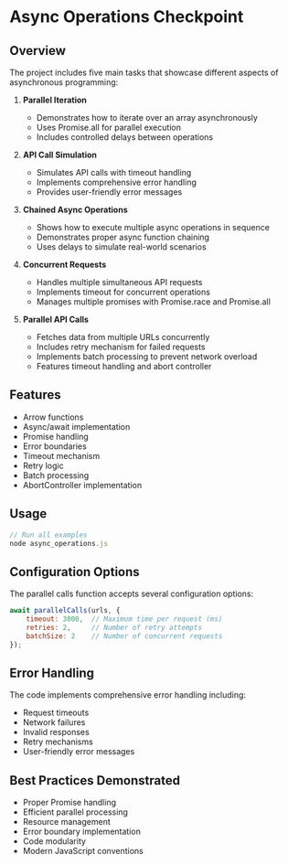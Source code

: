 # Async Operations Checkpoint

## Overview

The project includes five main tasks that showcase different aspects of asynchronous programming:

1. **Parallel Iteration**
   - Demonstrates how to iterate over an array asynchronously
   - Uses Promise.all for parallel execution
   - Includes controlled delays between operations

2. **API Call Simulation**
   - Simulates API calls with timeout handling
   - Implements comprehensive error handling
   - Provides user-friendly error messages

3. **Chained Async Operations**
   - Shows how to execute multiple async operations in sequence
   - Demonstrates proper async function chaining
   - Uses delays to simulate real-world scenarios

4. **Concurrent Requests**
   - Handles multiple simultaneous API requests
   - Implements timeout for concurrent operations
   - Manages multiple promises with Promise.race and Promise.all

5. **Parallel API Calls**
   - Fetches data from multiple URLs concurrently
   - Includes retry mechanism for failed requests
   - Implements batch processing to prevent network overload
   - Features timeout handling and abort controller

## Features

- Arrow functions
- Async/await implementation
- Promise handling
- Error boundaries
- Timeout mechanism
- Retry logic
- Batch processing
- AbortController implementation

## Usage

```javascript
// Run all examples
node async_operations.js
```

## Configuration Options

The parallel calls function accepts several configuration options:

```javascript
await parallelCalls(urls, {
    timeout: 3000,  // Maximum time per request (ms)
    retries: 2,     // Number of retry attempts
    batchSize: 2    // Number of concurrent requests
});
```

## Error Handling

The code implements comprehensive error handling including:
- Request timeouts
- Network failures
- Invalid responses
- Retry mechanisms
- User-friendly error messages

## Best Practices Demonstrated

- Proper Promise handling
- Efficient parallel processing
- Resource management
- Error boundary implementation
- Code modularity
- Modern JavaScript conventions
